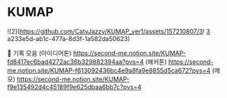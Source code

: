 # KUMAP
![2](https://github.com/CatyJazzy/KUMAP_ver1/assets/157210807/3!
[3](https://github.com/CatyJazzy/KUMAP_ver1/assets/157210807/ff70f7ff-7232-4c73-bdca-bcf08e9cde0d)
a233e5d-ab1c-477a-8d3f-1a582da50623)

📒 기록 모음
(아이디어톤) https://second-me.notion.site/KUMAP-fd8417ec6bad4272ac36b329882394aa?pvs=4
(해커톤) https://second-me.notion.site/KUMAP-f613092436bc4e9a8fa9e8855d5ca672?pvs=4
(메모) https://second-me.notion.site/KUMAP-f9e135492d4c45189f9e625dbaa6bb7c?pvs=4
